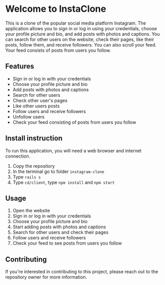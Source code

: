 # Welcome to InstaClone
This is a clone of the popular social media platform Instagram. The application allows you to sign in or log in using your credentials, choose your profile picture and bio, and add posts with photos and captions. You can search for other users on the website, check their pages, like their posts, follow them, and receive followers. You can also scroll your feed. Your feed consists of posts from users you follow.

## Features
* Sign in or log in with your credentials
* Choose your profile picture and bio
* Add posts with photos and captions
* Search for other users
* Check other user's pages
* Like other users posts
* Follow users and receive followers
* Unfollow users
* Check your feed consisting of posts from users you follow

## Install instruction
To run this application, you will need a web browser and internet connection.
1. Copy the repository
2. In the terminal go to folder `instagram-clone`
3. Type `rails s`
4. Type `cd/client`, type `npm install` and `npm start`

## Usage
1. Open the website
2. Sign in or log in with your credentials
3. Choose your profile picture and bio
4. Start adding posts with photos and captions
5. Search for other users and check their pages
6. Follow users and receive followers
7. Check your feed to see posts from users you follow

## Contributing
If you're interested in contributing to this project, please reach out to the repository owner for more information.
